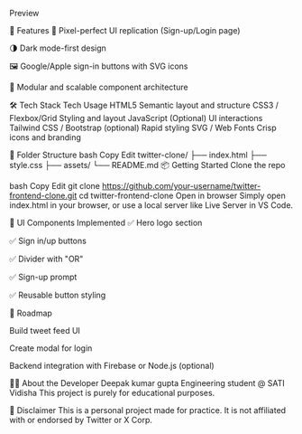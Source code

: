 Preview

🚀 Features
🎨 Pixel-perfect UI replication (Sign-up/Login page)

🌗 Dark mode-first design

🖼️ Google/Apple sign-in buttons with SVG icons

💼 Modular and scalable component architecture

🛠️ Tech Stack
Tech	Usage
HTML5	Semantic layout and structure
CSS3 / Flexbox/Grid	Styling and layout
JavaScript (Optional)	UI interactions
Tailwind CSS / Bootstrap (optional)	Rapid styling
SVG / Web Fonts	Crisp icons and branding

📁 Folder Structure
bash
Copy
Edit
twitter-clone/
├── index.html
├── style.css
├── assets/
└── README.md
📦 Getting Started
Clone the repo

bash
Copy
Edit
git clone https://github.com/your-username/twitter-frontend-clone.git
cd twitter-frontend-clone
Open in browser
Simply open index.html in your browser, or use a local server like Live Server in VS Code.

📸 UI Components Implemented
✅ Hero logo section

✅ Sign in/up buttons

✅ Divider with "OR"

✅ Sign-up prompt

✅ Reusable button styling

📌 Roadmap
 
 Build tweet feed UI

 Create modal for login

 Backend integration with Firebase or Node.js (optional)

🙋‍♂️ About the Developer
Deepak kumar gupta
Engineering student @ SATI Vidisha
This project is purely for educational purposes.

📌 Disclaimer
This is a personal project made for practice.
It is not affiliated with or endorsed by Twitter or X Corp.

